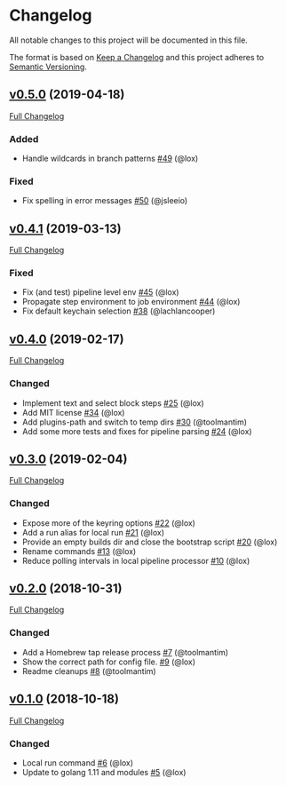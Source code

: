# Changelog
All notable changes to this project will be documented in this file.

The format is based on [Keep a Changelog](http://keepachangelog.com/en/1.0.0/)
and this project adheres to [Semantic Versioning](http://semver.org/spec/v2.0.0.html).

## [v0.5.0](https://github.com/buildkite/cli/tree/v0.5.0) (2019-04-18)
[Full Changelog](https://github.com/buildkite/cli/compare/v0.4.1...v0.5.0)

### Added
- Handle wildcards in branch patterns [#49](https://github.com/buildkite/cli/pull/49) (@lox)

### Fixed
- Fix spelling in error messages [#50](https://github.com/buildkite/cli/pull/50) (@jsleeio)

## [v0.4.1](https://github.com/buildkite/cli/tree/v0.4.1) (2019-03-13)
[Full Changelog](https://github.com/buildkite/cli/compare/v0.4.0...v0.4.1)

### Fixed
- Fix (and test) pipeline level env [#45](https://github.com/buildkite/cli/pull/45) (@lox)
- Propagate step environment to job environment [#44](https://github.com/buildkite/cli/pull/44) (@lox)
- Fix default keychain selection [#38](https://github.com/buildkite/cli/pull/38) (@lachlancooper)

## [v0.4.0](https://github.com/buildkite/cli/tree/v0.4.0) (2019-02-17)
[Full Changelog](https://github.com/buildkite/cli/compare/v0.3.0...v0.4.0)

### Changed
- Implement text and select block steps [#25](https://github.com/buildkite/cli/pull/25) (@lox)
- Add MIT license [#34](https://github.com/buildkite/cli/pull/34) (@lox)
- Add plugins-path and switch to temp dirs [#30](https://github.com/buildkite/cli/pull/30) (@toolmantim)
- Add some more tests and fixes for pipeline parsing [#24](https://github.com/buildkite/cli/pull/24) (@lox)

## [v0.3.0](https://github.com/buildkite/cli/tree/v0.3.0) (2019-02-04)
[Full Changelog](https://github.com/buildkite/cli/compare/v0.2.0...v0.3.0)

### Changed
- Expose more of the keyring options [#22](https://github.com/buildkite/cli/pull/22) (@lox)
- Add a run alias for local run [#21](https://github.com/buildkite/cli/pull/21) (@lox)
- Provide an empty builds dir and close the bootstrap script [#20](https://github.com/buildkite/cli/pull/20) (@lox)
- Rename commands [#13](https://github.com/buildkite/cli/pull/13) (@lox)
- Reduce polling intervals in local pipeline processor [#10](https://github.com/buildkite/cli/pull/10) (@lox)

## [v0.2.0](https://github.com/buildkite/cli/tree/v0.2.0) (2018-10-31)
[Full Changelog](https://github.com/buildkite/cli/compare/v0.1.0...v0.2.0)

### Changed
- Add a Homebrew tap release process [#7](https://github.com/buildkite/cli/pull/7) (@toolmantim)
- Show the correct path for config file. [#9](https://github.com/buildkite/cli/pull/9) (@lox)
- Readme cleanups [#8](https://github.com/buildkite/cli/pull/8) (@toolmantim)

## [v0.1.0](https://github.com/buildkite/cli/tree/v0.1.0) (2018-10-18)
[Full Changelog](https://github.com/buildkite/cli/compare/2a544ab29355...v0.1.0)

### Changed
- Local run command [#6](https://github.com/buildkite/cli/pull/6) (@lox)
- Update to golang 1.11 and modules [#5](https://github.com/buildkite/cli/pull/5) (@lox)
